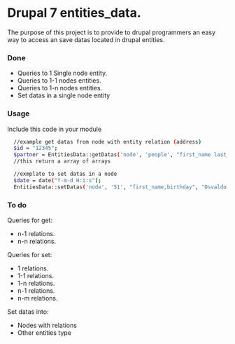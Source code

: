 Drupal 7 entities_data.
=================

The purpose of this project is to provide to  drupal programmers an easy way to access an save datas located in drupal entities.

### Done
* Queries to 1 Single node entity.
* Queries to 1-1 nodes entities.
* Queries to 1-n nodes entities.
* Set datas in a single node entity


### Usage
Include this code in your module
```bash
  //example get datas from node with entity relation (address)
  $id = "12345";
  $partner = EntitiesData::getDatas('node', 'people', "first_name last_name adress(street number)", "id=$id");
  //this return a array of arrays

  //exmplate to set datas in a node
  $date = date("Y-m-d H:i:s");
  EntitiesData::setDatas('node', '51', "first_name,birthday", "Osvaldo,$date");
```

### To do
Queries for get:
* n-1 relations.
* n-n relations.

Queries for set:
* 1 relations.
* 1-1 relations.
* 1-n relations.
* n-1 relations.
* n-m relations.

Set datas into:
* Nodes with relations
* Other entities type
